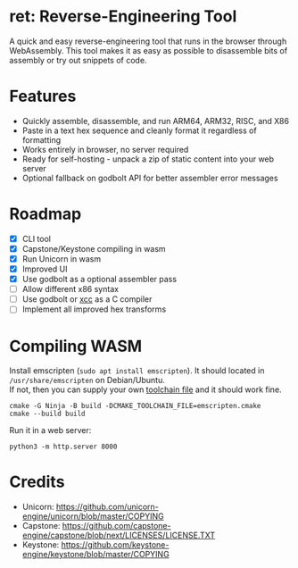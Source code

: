 # ret: Reverse-Engineering Tool

A quick and easy reverse-engineering tool that runs in the browser through WebAssembly.
This tool makes it as easy as possible to disassemble bits of assembly or try out snippets of code. 

# Features
- Quickly assemble, disassemble, and run ARM64, ARM32, RISC, and X86
- Paste in a text hex sequence and cleanly format it regardless of formatting
- Works entirely in browser, no server required
- Ready for self-hosting - unpack a zip of static content into your web server 
- Optional fallback on godbolt API for better assembler error messages

# Roadmap
- [x] CLI tool
- [x] Capstone/Keystone compiling in wasm
- [x] Run Unicorn in wasm
- [x] Improved UI
- [x] Use godbolt as a optional assembler pass
- [ ] Allow different x86 syntax
- [ ] Use godbolt or [xcc](https://github.com/tyfkda/xcc) as a C compiler
- [ ] Implement all improved hex transforms

# Compiling WASM
Install emscripten (`sudo apt install emscripten`). It should located in `/usr/share/emscripten` on Debian/Ubuntu.  
If not, then you can supply your own [toolchain file](https://github.com/emscripten-core/emscripten/blob/main/cmake/Modules/Platform/Emscripten.cmake) and it should work fine.
```
cmake -G Ninja -B build -DCMAKE_TOOLCHAIN_FILE=emscripten.cmake
cmake --build build
```
Run it in a web server:
```
python3 -m http.server 8000
```

# Credits

- Unicorn: https://github.com/unicorn-engine/unicorn/blob/master/COPYING
- Capstone: https://github.com/capstone-engine/capstone/blob/next/LICENSES/LICENSE.TXT
- Keystone: https://github.com/keystone-engine/keystone/blob/master/COPYING
